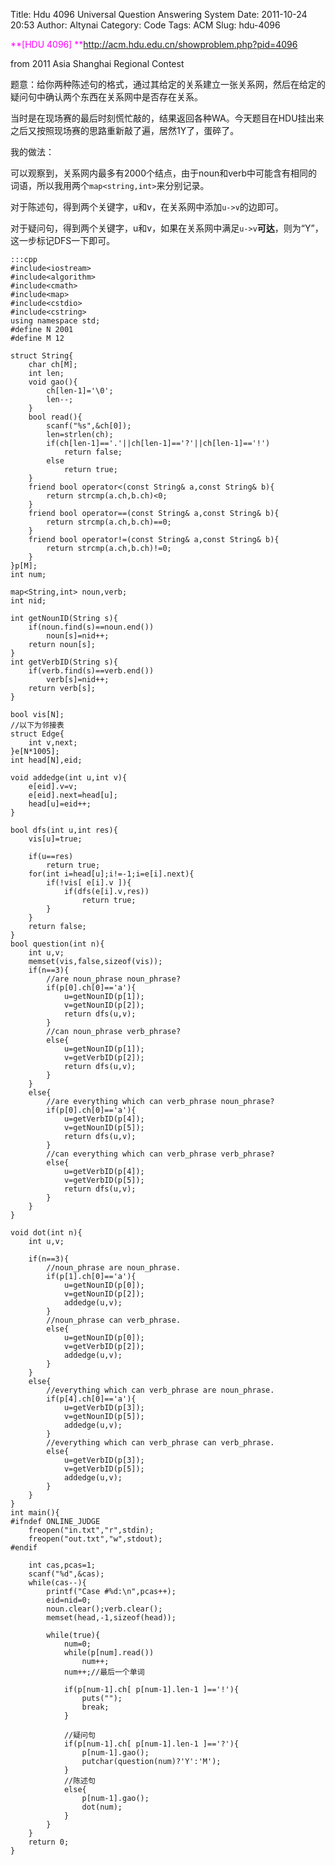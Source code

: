 Title: Hdu 4096 Universal Question Answering System
Date: 2011-10-24 20:53
Author: Altynai
Category: Code
Tags: ACM
Slug: hdu-4096

<span style="color: #ff00ff;">**[HDU
4096] **</span><http://acm.hdu.edu.cn/showproblem.php?pid=4096>

from 2011 Asia Shanghai Regional Contest

题意：给你两种陈述句的格式，通过其给定的关系建立一张关系网，然后在给定的疑问句中确认两个东西在关系网中是否存在关系。

当时是在现场赛的最后时刻慌忙敲的，结果返回各种WA。今天题目在HDU挂出来之后又按照现场赛的思路重新敲了遍，居然1Y了，蛋碎了。

我的做法：

可以观察到，关系网内最多有2000个结点，由于noun和verb中可能含有相同的词语，所以我用两个`map<string,int>`来分别记录。

对于陈述句，得到两个关键字，u和v，在关系网中添加`u->v`的边即可。

对于疑问句，得到两个关键字，u和v，如果在关系网中满足`u->v`**可达**，则为“Y”，这一步标记DFS一下即可。

    :::cpp
    #include<iostream>
    #include<algorithm>
    #include<cmath>
    #include<map>
    #include<cstdio>
    #include<cstring>
    using namespace std;
    #define N 2001
    #define M 12

    struct String{
        char ch[M];
        int len;
        void gao(){
            ch[len-1]='\0';
            len--;
        }
        bool read(){
            scanf("%s",&ch[0]);
            len=strlen(ch);
            if(ch[len-1]=='.'||ch[len-1]=='?'||ch[len-1]=='!')
                return false;
            else
                return true;
        }
        friend bool operator<(const String& a,const String& b){
            return strcmp(a.ch,b.ch)<0;
        }
        friend bool operator==(const String& a,const String& b){
            return strcmp(a.ch,b.ch)==0;
        }
        friend bool operator!=(const String& a,const String& b){
            return strcmp(a.ch,b.ch)!=0;
        }
    }p[M];
    int num;

    map<String,int> noun,verb;
    int nid;

    int getNounID(String s){
        if(noun.find(s)==noun.end())
            noun[s]=nid++;
        return noun[s];
    }
    int getVerbID(String s){
        if(verb.find(s)==verb.end())
            verb[s]=nid++;
        return verb[s];
    }

    bool vis[N];
    //以下为邻接表
    struct Edge{
        int v,next;
    }e[N*1005];
    int head[N],eid;

    void addedge(int u,int v){
        e[eid].v=v;
        e[eid].next=head[u];
        head[u]=eid++;
    }

    bool dfs(int u,int res){
        vis[u]=true;

        if(u==res)
            return true;
        for(int i=head[u];i!=-1;i=e[i].next){
            if(!vis[ e[i].v ]){
                if(dfs(e[i].v,res))
                    return true;
            }
        }
        return false;
    }
    bool question(int n){
        int u,v;
        memset(vis,false,sizeof(vis));
        if(n==3){
            //are noun_phrase noun_phrase?
            if(p[0].ch[0]=='a'){
                u=getNounID(p[1]);
                v=getNounID(p[2]);
                return dfs(u,v);
            }
            //can noun_phrase verb_phrase?
            else{
                u=getNounID(p[1]);
                v=getVerbID(p[2]);
                return dfs(u,v);
            }
        }
        else{
            //are everything which can verb_phrase noun_phrase?
            if(p[0].ch[0]=='a'){
                u=getVerbID(p[4]);
                v=getNounID(p[5]);
                return dfs(u,v);
            }
            //can everything which can verb_phrase verb_phrase?
            else{
                u=getVerbID(p[4]);
                v=getVerbID(p[5]);
                return dfs(u,v);
            }
        }
    }

    void dot(int n){
        int u,v;

        if(n==3){
            //noun_phrase are noun_phrase.
            if(p[1].ch[0]=='a'){
                u=getNounID(p[0]);
                v=getNounID(p[2]);
                addedge(u,v);
            }
            //noun_phrase can verb_phrase.
            else{
                u=getNounID(p[0]);
                v=getVerbID(p[2]);
                addedge(u,v);
            }
        }
        else{
            //everything which can verb_phrase are noun_phrase.
            if(p[4].ch[0]=='a'){
                u=getVerbID(p[3]);
                v=getNounID(p[5]);
                addedge(u,v);
            }
            //everything which can verb_phrase can verb_phrase.
            else{
                u=getVerbID(p[3]);
                v=getVerbID(p[5]);
                addedge(u,v);
            }
        }
    }
    int main(){
    #ifndef ONLINE_JUDGE
        freopen("in.txt","r",stdin);
        freopen("out.txt","w",stdout);
    #endif

        int cas,pcas=1;
        scanf("%d",&cas);
        while(cas--){
            printf("Case #%d:\n",pcas++);
            eid=nid=0;
            noun.clear();verb.clear();
            memset(head,-1,sizeof(head));

            while(true){
                num=0;
                while(p[num].read())
                    num++;
                num++;//最后一个单词

                if(p[num-1].ch[ p[num-1].len-1 ]=='!'){
                    puts("");
                    break;
                }

                //疑问句
                if(p[num-1].ch[ p[num-1].len-1 ]=='?'){
                    p[num-1].gao();
                    putchar(question(num)?'Y':'M');
                }
                //陈述句
                else{
                    p[num-1].gao();
                    dot(num);
                }
            }
        }
        return 0;
    }
